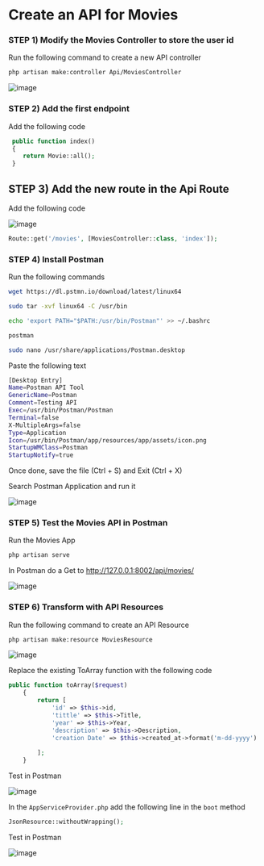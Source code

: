 # Create an API for Movies

### STEP 1) Modify the Movies Controller to store the user id

Run the following command to create a new API controller 

```bash
php artisan make:controller Api/MoviesController
```

![image](https://user-images.githubusercontent.com/31894600/196013751-a4a470b7-63f0-4f4b-9683-cbb2a516ae78.png)

### STEP 2) Add the first endpoint

Add the following code
```php
 public function index()
 {
    return Movie::all();
 }
```

## STEP 3) Add the new route in the Api Route

Add the following code

![image](https://user-images.githubusercontent.com/31894600/196013757-59293634-6784-4021-98e8-de6fff8574c4.png)

```php
Route::get('/movies', [MoviesController::class, 'index']);
```

### STEP 4) Install Postman

Run the following commands

```bash
wget https://dl.pstmn.io/download/latest/linux64
```
```bash
sudo tar -xvf linux64 -C /usr/bin
```
```bash
echo 'export PATH="$PATH:/usr/bin/Postman"' >> ~/.bashrc
```
```bash
postman
```
```bash
sudo nano /usr/share/applications/Postman.desktop
```

Paste the following text
```bash
[Desktop Entry]
Name=Postman API Tool
GenericName=Postman
Comment=Testing API
Exec=/usr/bin/Postman/Postman
Terminal=false
X-MultipleArgs=false
Type=Application
Icon=/usr/bin/Postman/app/resources/app/assets/icon.png
StartupWMClass=Postman
StartupNotify=true
```
Once done, save the file (Ctrl + S) and Exit (Ctrl + X)

Search Postman Application and run it

![image](https://user-images.githubusercontent.com/31894600/196013787-134f3cfc-e045-4ad3-80aa-3692aebc5095.png)


### STEP 5) Test the Movies API in Postman

Run the Movies App

```bash
php artisan serve
```

In Postman do a Get to http://127.0.0.1:8002/api/movies/

![image](https://user-images.githubusercontent.com/31894600/196013795-1f5ad0d4-c602-4e1d-882e-6a79b1be21e7.png)

### STEP 6) Transform with API Resources

Run the following command to create an API Resource

```bash
php artisan make:resource MoviesResource
 ```

![image](https://user-images.githubusercontent.com/31894600/196013801-79d94fdb-4eca-4994-a79b-686984d2114f.png)

Replace the existing ToArray function with the following code

```php
public function toArray($request)
    {
        return [
            'id' => $this->id,
            'tittle' => $this->Title,
            'year' => $this->Year,
            'description' => $this->Description,
            'creation Date' => $this->created_at->format('m-dd-yyyy')
            
        ];
    }
 ```

Test in Postman

![image](https://user-images.githubusercontent.com/31894600/196013826-710ce9f6-cfdd-49a7-905d-782dad6658ee.png)

In the `AppServiceProvider.php` add the following line in the `boot` method

```php
JsonResource::withoutWrapping();
 ```

Test in Postman

![image](https://user-images.githubusercontent.com/31894600/196013839-3707efeb-d329-4ff9-a8d6-6fa48235c53c.png)


